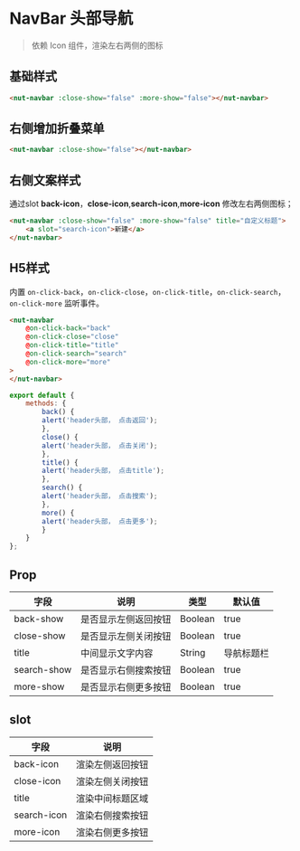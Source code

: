# NavBar 头部导航

> 依赖 Icon 组件，渲染左右两侧的图标

## 基础样式

```html
<nut-navbar :close-show="false" :more-show="false"></nut-navbar>
```

## 右侧增加折叠菜单

```html
<nut-navbar :close-show="false"></nut-navbar>
```

## 右侧文案样式

通过slot **back-icon**，**close-icon**,**search-icon**,**more-icon** 修改左右两侧图标；

```html
<nut-navbar :close-show="false" :more-show="false" title="自定义标题">
    <a slot="search-icon">新建</a>
</nut-navbar>
```

## H5样式

内置 `on-click-back`，`on-click-close`，`on-click-title`，`on-click-search`，`on-click-more` 监听事件。

```html
<nut-navbar 
    @on-click-back="back" 
    @on-click-close="close" 
    @on-click-title="title" 
    @on-click-search="search" 
    @on-click-more="more"
>
</nut-navbar>
```

```javascript
export default {
    methods: {
        back() {
        alert('header头部， 点击返回');
        },
        close() {
        alert('header头部， 点击关闭');
        },
        title() {
        alert('header头部， 点击title');
        },  
        search() {
        alert('header头部， 点击搜索');
        },
        more() {
        alert('header头部， 点击更多');
        }
    }
};
```

## Prop

| 字段 | 说明 | 类型 | 默认值
|----- | ----- | ----- | ----- 
| back-show | 是否显示左侧返回按钮 | Boolean | true
| close-show | 是否显示左侧关闭按钮 | Boolean | true
| title | 中间显示文字内容 | String | 导航标题栏
| search-show | 是否显示右侧搜索按钮 | Boolean | true
| more-show | 是否显示右侧更多按钮 | Boolean | true


## slot

| 字段 | 说明 | 
|----- | ----- |  
| back-icon | 渲染左侧返回按钮 |
| close-icon | 渲染左侧关闭按钮|
| title | 渲染中间标题区域 |
| search-icon |渲染右侧搜索按钮|
| more-icon |渲染右侧更多按钮|